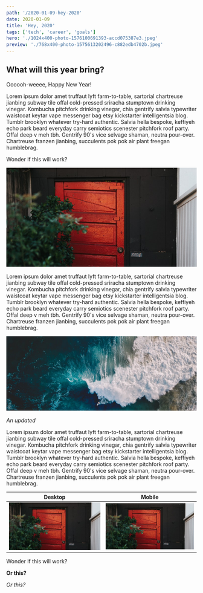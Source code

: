 ```yaml
---
path: '/2020-01-09-hey-2020'
date: 2020-01-09
title: 'Hey, 2020'
tags: ['tech', 'career', 'goals']
hero: './1024x400-photo-1576100691393-accd075387e3.jpeg'
preview: './768x400-photo-1575613202496-c882edb4702b.jpeg'
---
```


<h2>What will this year bring?</h2>

Oooooh-weeee, Happy New Year!

Lorem ipsum dolor amet truffaut lyft farm-to-table, sartorial chartreuse jianbing subway tile offal cold-pressed sriracha stumptown drinking vinegar. Kombucha pitchfork drinking vinegar, chia gentrify salvia typewriter waistcoat keytar vape messenger bag etsy kickstarter intelligentsia blog. Tumblr brooklyn whatever try-hard authentic. Salvia hella bespoke, keffiyeh echo park beard everyday carry semiotics scenester pitchfork roof party. Offal deep v meh tbh. Gentrify 90's vice selvage shaman, neutra pour-over. Chartreuse franzen jianbing, succulents pok pok air plant freegan humblebrag.

Wonder if this will work?

![Blog Body](./768x400-photo-1575613202496-c882edb4702b.jpeg)

Lorem ipsum dolor amet truffaut lyft farm-to-table, sartorial chartreuse jianbing subway tile offal cold-pressed sriracha stumptown drinking vinegar. Kombucha pitchfork drinking vinegar, chia gentrify salvia typewriter waistcoat keytar vape messenger bag etsy kickstarter intelligentsia blog. Tumblr brooklyn whatever try-hard authentic. Salvia hella bespoke, keffiyeh echo park beard everyday carry semiotics scenester pitchfork roof party. Offal deep v meh tbh. Gentrify 90's vice selvage shaman, neutra pour-over. Chartreuse franzen jianbing, succulents pok pok air plant freegan humblebrag.

![Blog Body](./768x300-photo-1577059564754-2ffbb2ef4046.jpeg)

*An updated*

Lorem ipsum dolor amet truffaut lyft farm-to-table, sartorial chartreuse jianbing subway tile offal cold-pressed sriracha stumptown drinking vinegar. Kombucha pitchfork drinking vinegar, chia gentrify salvia typewriter waistcoat keytar vape messenger bag etsy kickstarter intelligentsia blog. Tumblr brooklyn whatever try-hard authentic. Salvia hella bespoke, keffiyeh echo park beard everyday carry semiotics scenester pitchfork roof party. Offal deep v meh tbh. Gentrify 90's vice selvage shaman, neutra pour-over. Chartreuse franzen jianbing, succulents pok pok air plant freegan humblebrag.

| Desktop    | Mobile   |
|--------------|-----------|
![](768x400-photo-1575613202496-c882edb4702b.jpeg) | ![](768x400-photo-1575613202496-c882edb4702b.jpeg)|

Wonder if this will work?

**Or this?**

*Or this?*